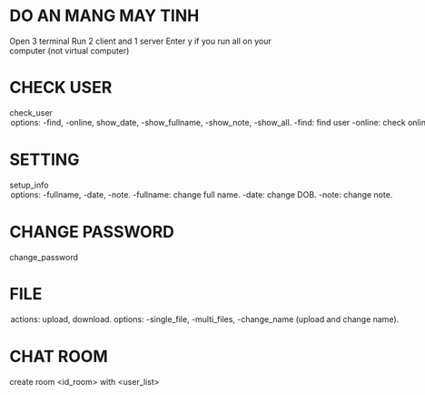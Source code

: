 # DO AN MANG MAY TINH
Open 3 terminal
Run 2 client and 1 server
Enter y if you run all on your computer (not virtual computer)

# CHECK USER
check_user <option> <username>
options: -find, -online, show_date, -show_fullname, -show_note, -show_all.
-find: find user
-online: check online user
-show_date: show DOB of a user
-show_fullname: show full name of a user
-show_note: show note of a user
-show_all: show all information

# SETTING
setup_info <option> <content>
options: -fullname, -date, -note.
-fullname: change full name.
-date: change DOB.
-note: change note.

# CHANGE PASSWORD
change_password

# FILE
<action> <option> <file path>
actions: upload, download.
options: -single_file, -multi_files, -change_name (upload and change name).

# CHAT ROOM
create room <id_room> with <user_list>
